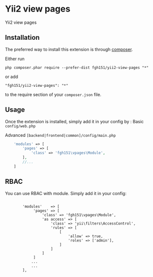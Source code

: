 Yii2 view pages
===============
Yii2 view pages

Installation
------------

The preferred way to install this extension is through [composer](http://getcomposer.org/download/).

Either run

```
php composer.phar require --prefer-dist fgh151/yii2-view-pages "*"
```

or add

```
"fgh151/yii2-view-pages": "*"
```

to the require section of your `composer.json` file.


Usage
-----

Once the extension is installed, simply add it in your config by  :
Basic ```config/web.php```

Advanced ```[backend|frontend|common]/config/main.php```

```php
    'modules' => [
        'pages' => [
            'class' => 'fgh151\vpages\Module',
        ],
        //...
    ]
```

RBAC
----

You can use RBAC with module. Simply add it in your config:

```

        'modules'    => [
             'pages' => [
                 'class' => 'fgh151\vpages\Module',
                 'as access' => [
                     'class' => 'yii\filters\AccessControl',
                     'rules' => [
                         [
                             'allow' => true,
                             'roles' => ['admin'],
                         ]
                     ]
                 ]
             ]
            ...
            ...
        ],
```